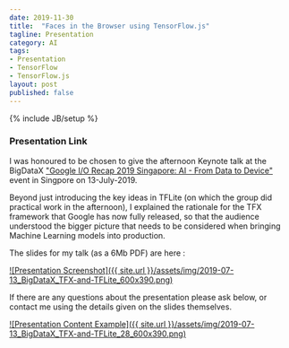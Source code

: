 ```yaml
---
date: 2019-11-30
title:  "Faces in the Browser using TensorFlow.js"
tagline: Presentation
category: AI
tags:
- Presentation
- TensorFlow
- TensorFlow.js
layout: post
published: false
---
```

{% include JB/setup %}

### Presentation Link

I was honoured to be chosen to give the afternoon Keynote talk at 
the BigDataX ["Google I/O Recap 2019 Singapore: AI - From Data to Device"](https://www.meetup.com/BigDataX/events/262196916/) 
event in Singpore on 13-July-2019.

Beyond just introducing the key ideas in TFLite (on which the group did practical work in the afternoon),
I explained the rationale for the TFX framework that Google has now fully released, 
so that the audience understood the bigger picture that needs to be considered when bringing Machine Learning models into production.

The slides for my talk (as a 6Mb PDF) are here :

<a href="http://redcatlabs.com/downloads/2019-07-13_BigDataX_TFX-and-TFLite.pdf" target="_blank">
![Presentation Screenshot]({{ site.url }}/assets/img/2019-07-13_BigDataX_TFX-and-TFLite_600x390.png)
</a>

If there are any questions about the presentation please ask below, 
or contact me using the details given on the slides themselves.

<a href="http://redcatlabs.com/downloads/2019-07-13_BigDataX_TFX-and-TFLite.pdf" target="_blank">
![Presentation Content Example]({{ site.url }}/assets/img/2019-07-13_BigDataX_TFX-and-TFLite_28_600x390.png)
</a>

